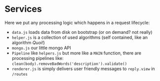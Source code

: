 # Services

Here we put any processing logic which happens in a request lifecycle:

- `data.js` loads data from disk on bootstrap (or on demand? not really)
- `helper.js` is a collection of used algorithms (self contained, like an algorithm *Quoi!*)
- `mongo.js` our little mongo API
- `Pipeline` like `helpers.js` but more like a `MAIN` function, there are processing pipelines like: `clean(body).removeBadWords('description').validate()`
- `renderer.js` is simply delivers user friendly messages to `reply.view` in `/routes`
